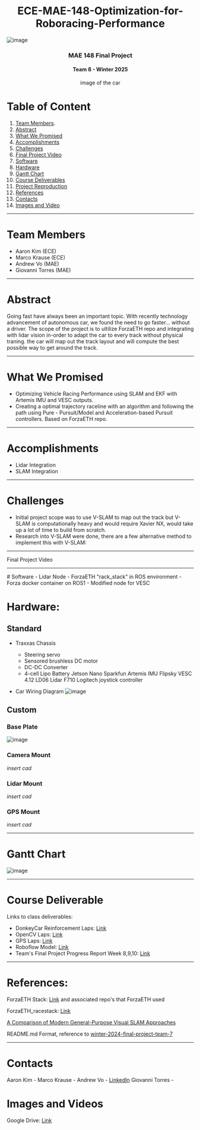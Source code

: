 # <div align = 'center'> ECE-MAE-148-Optimization-for-Roboracing-Performance </div>
![image](https://github.com/user-attachments/assets/f92d21c1-b05b-4499-a503-8d0ad4673dce) 
### <div align = "center"> MAE 148 Final Project </div>
#### <div align = 'center'> Team 8 - Winter 2025 </div>
<div align = "center">
image of the car
</div>

# Table of Content
1. [Team Members](#team-members).
2. [Abstract](#abstract)
3. [What We Promised](#what-we-promised)
4. [Accomplishments](#accomplishments)
5. [Challenges](#challenges)
6. [Final Project Video](#final-project-video)
7. [Software](#software)
8. [Hardware](#hardware)
9. [Gantt Chart](#gantt-chart)
10. [Course Deliverables](#course-deliverable)
11. [Project Reproduction](#project-reproduction)
12. [References](#references)
13. [Contacts](#contacts)
14. [Images and Video](#images-and-videos)
<hr>

# Team Members
- Aaron Kim (ECE)
- Marco Krause (ECE)
- Andrew Vo (MAE)
- Giovanni Torres (MAE)
<hr>

# Abstract
Going fast have always been an important topic. With recently technology advancement of autonomous car, we found the need to go faster... without a driver. The scope of the project is to ultilize ForzaETH repo and integrating with lidar vision in-order to adapt the car to every track without physical traning. the car will map out the track layout and will compute the best possible way to get around the track.
<hr>

# What We Promised
- Optimizing Vehicle Racing Performance using SLAM and EKF with Artemis IMU and VESC outputs.
- Creating a optimal trajectory raceline with an algorithm and following the path using Pure - Pursuit/Model and Acceleration-based Pursuit controllers. Based on ForzaETH repo.
<hr>

# Accomplishments 
- Lidar Integration
- SLAM Integration
<hr>

# Challenges
- Initial project scope was to use V-SLAM to map out the track but V-SLAM is computationally heavy and would require Xavier NX, would take up a lot of time to build from scratch.
- Research into V-SLAM were done, there are a few alternative method to implement this with V-SLAM:
<hr
  
# Final Project Video

<hr>
# Software
- Lidar Node
- ForzaETH "rack_stack" in ROS environment
- Forza docker container on ROS1
- Modified node for VESC

# Hardware:
## Standard
- Traxxas Chassis
  -  Steering servo
  -  Sensored brushless DC motor
  -  DC-DC Converter
  -  4-cell Lipo Battery
Jetson Nano
Sparkfun Artemis IMU
Flipsky VESC 4.12
LD06 Lidar
F710 Logitech joystick controller

- Car Wiring Diagram
![image](https://github.com/user-attachments/assets/518f93cc-00a1-46ad-82b5-f69ea34944a7)

## Custom
### Base Plate
![image](https://github.com/user-attachments/assets/5c815773-6b8f-408f-9ff9-6ff27c4473b8)

### Camera Mount
*insert cad*
### Lidar Mount
*insert cad*
### GPS Mount
*insert cad*

<hr>

# Gantt Chart
![image](https://github.com/user-attachments/assets/c405db4b-cbf1-448d-aeb3-88ed590b36e5)
<hr>

# Course Deliverable
Links to class deliverables:
- DonkeyCar Reinforcement Laps: [Link](https://www.youtube.com/shorts/jBdtot5aemE)
- OpenCV Laps: [Link](https://www.youtube.com/watch?si=heQWVJycjnkgMijZ&v=hAXUiicVj78&feature=youtu.be)
- GPS Laps: [Link](https://www.youtube.com/watch?v=ry6CfRk-CJk&ab_channel=AaronKim)
- Roboflow Model: [Link](https://www.youtube.com/watch?v=dXgY9VMILmM&ab_channel=GiovanniTorres)
- Team's Final Project Progress Report
    Week 8,9,10: [Link](https://docs.google.com/presentation/d/1jDzgPcM4uLSq9gf9zOrWzeR1uJlb5yxIsBrtGc7jHMk/edit?usp=sharing)
<hr>

# References:
ForzaETH Stack: [Link](https://github.com/ForzaETH/race_stack/blob/main/README.md) and associated repo's that ForzaETH used

ForzaETH_racestack: [Link](https://arxiv.org/html/2403.11784v2#S8)

[A Comparison of Modern General-Purpose Visual SLAM Approaches](https://arxiv.org/pdf/2107.07589)

README.md Format, reference to [winter-2024-final-project-team-7](https://github.com/UCSD-ECEMAE-148/winter-2024-final-project-team-7?tab=readme-ov-file#slam-simultaneous-localization-and-mapping)
<hr>

# Contacts
Aaron Kim - 
Marco Krause - 
Andrew Vo - [LinkedIn](www.linkedin.com/in/andrewvo1504)
Giovanni Torres - 

# Images and Videos
Google Drive: [Link](https://drive.google.com/drive/folders/15zS9xfFcYgYLzARoz2ZrUlHNW0CQgAFX?usp=drive_link)
